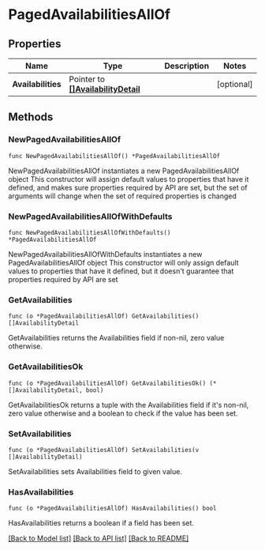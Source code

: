 # PagedAvailabilitiesAllOf

## Properties

Name | Type | Description | Notes
------------ | ------------- | ------------- | -------------
**Availabilities** | Pointer to [**[]AvailabilityDetail**](AvailabilityDetail.md) |  | [optional] 

## Methods

### NewPagedAvailabilitiesAllOf

`func NewPagedAvailabilitiesAllOf() *PagedAvailabilitiesAllOf`

NewPagedAvailabilitiesAllOf instantiates a new PagedAvailabilitiesAllOf object
This constructor will assign default values to properties that have it defined,
and makes sure properties required by API are set, but the set of arguments
will change when the set of required properties is changed

### NewPagedAvailabilitiesAllOfWithDefaults

`func NewPagedAvailabilitiesAllOfWithDefaults() *PagedAvailabilitiesAllOf`

NewPagedAvailabilitiesAllOfWithDefaults instantiates a new PagedAvailabilitiesAllOf object
This constructor will only assign default values to properties that have it defined,
but it doesn't guarantee that properties required by API are set

### GetAvailabilities

`func (o *PagedAvailabilitiesAllOf) GetAvailabilities() []AvailabilityDetail`

GetAvailabilities returns the Availabilities field if non-nil, zero value otherwise.

### GetAvailabilitiesOk

`func (o *PagedAvailabilitiesAllOf) GetAvailabilitiesOk() (*[]AvailabilityDetail, bool)`

GetAvailabilitiesOk returns a tuple with the Availabilities field if it's non-nil, zero value otherwise
and a boolean to check if the value has been set.

### SetAvailabilities

`func (o *PagedAvailabilitiesAllOf) SetAvailabilities(v []AvailabilityDetail)`

SetAvailabilities sets Availabilities field to given value.

### HasAvailabilities

`func (o *PagedAvailabilitiesAllOf) HasAvailabilities() bool`

HasAvailabilities returns a boolean if a field has been set.


[[Back to Model list]](../README.md#documentation-for-models) [[Back to API list]](../README.md#documentation-for-api-endpoints) [[Back to README]](../README.md)


